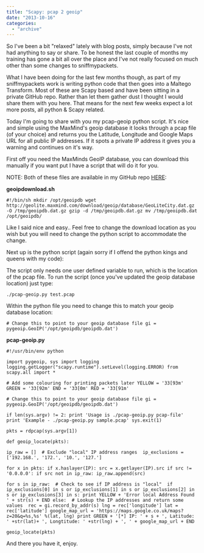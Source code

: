 ```yaml
---
title: "Scapy: pcap 2 geoip"
date: "2013-10-16"
categories: 
  - "archive"
---
```


So I've been a bit "relaxed" lately with blog posts, simply because I've not had anything to say or share. To be honest the last couple of months my training has gone a bit all over the place and I've not really focused on much other than some changes to sniffmypackets.

What I have been doing for the last few months though, as part of my sniffmypackets work is writing python code that then goes into a Maltego Transform. Most of these are Scapy based and have been sitting in a private GitHub repo. Rather than let them gather dust I thought I would share them with you here. That means for the next few weeks expect a lot more posts, all python & Scapy related.

Today I'm going to share with you my pcap-geoip python script. It's nice and simple using the MaxMind's geoip database it looks through a pcap file (of your choice) and returns you the Latitude, Longitude and Google Maps URL for all public IP addresses. If it spots a private IP address it gives you a warning and continues on it's way.

First off you need the MaxMinds GeoIP database, you can download this manually if you want put I have a script that will do it for you.

NOTE: Both of these files are available in my GitHub repo [HERE](https://github.com/catalyst256/MyJunk):

**geoipdownload.sh**

`#!/bin/sh mkdir /opt/geoipdb wget http://geolite.maxmind.com/download/geoip/database/GeoLiteCity.dat.gz -O /tmp/geoipdb.dat.gz gzip -d /tmp/geoipdb.dat.gz mv /tmp/geoipdb.dat /opt/geoipdb/`

Like I said nice and easy.. Feel free to change the download location as you wish but you will need to change the python script to accommodate the change.

Next up is the python script (again sorry if I offend the python kings and queens with my code):

The script only needs one user defined variable to run, which is the location of the pcap file. To run the script (once you've updated the geoip database location) just type:

`./pcap-geoip.py test.pcap`

Within the python file you need to change this to match your geoip database location:

`# Change this to point to your geoip database file gi = pygeoip.GeoIP('/opt/geoipdb/geoipdb.dat')`

**pcap-geoip.py**

`#!/usr/bin/env python`

`import pygeoip, sys import logging logging.getLogger("scapy.runtime").setLevel(logging.ERROR) from scapy.all import *`

`# Add some colouring for printing packets later YELLOW = '33[93m' GREEN = '33[92m' END = '33[0m' RED = '33[91m'`

`# Change this to point to your geoip database file gi = pygeoip.GeoIP('/opt/geoipdb/geoipdb.dat')`

`if len(sys.argv) != 2: print 'Usage is ./pcap-geoip.py pcap-file' print 'Example - ./pcap-geoip.py sample.pcap' sys.exit(1)`

`pkts = rdpcap(sys.argv[1])`

`def geoip_locate(pkts):`

`ip_raw = []  # Exclude "local" IP address ranges  ip_exclusions = ['192.168.', '172.', '10.', '127.']`

`for x in pkts: if x.haslayer(IP): src = x.getlayer(IP).src if src != '0.0.0.0': if src not in ip_raw: ip_raw.append(src)`

`for s in ip_raw:  # Check to see if IP address is "local"  if ip_exclusions[0] in s or ip_exclusions[1] in s or ip_exclusions[2] in s or ip_exclusions[3] in s: print YELLOW + 'Error local Address Found ' + str(s) + END else:  # Lookup the IP addresses and return some values  rec = gi.record_by_addr(s) lng = rec['longitude'] lat = rec['latitude'] google_map_url = 'https://maps.google.co.uk/maps?z=20&q=%s,%s' %(lat, lng) print GREEN + '[*] IP: ' + s + ', Latitude: ' +str(lat)+ ', Longtitude: ' +str(lng) + ', ' + google_map_url + END`

`geoip_locate(pkts)`

And there you have it, enjoy.
